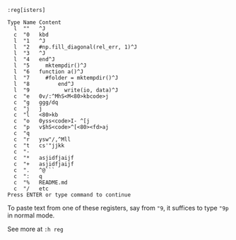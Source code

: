 ```vim
:reg[isters]
```

```
Type Name Content
  l  ""   ^J
  c  "0   kbd
  l  "1   ^J
  l  "2   #np.fill_diagonal(rel_err, 1)^J
  l  "3   ^J
  l  "4   end^J
  l  "5     mktempdir()^J
  l  "6   function a()^J
  l  "7     #folder = mktempdir()^J
  l  "8         end^J
  l  "9           write(io, data)^J
  c  "e   0v/:^MhS<M<80>kbcode>j
  c  "g   ggg/dq
  c  "j   j
  c  "l   <80>kb
  c  "o   0yss<code>I- ^[j
  c  "p   v$hS<code>^[<80><fd>aj
  c  "q
  c  "r   ysw"/,^Mll
  c  "t   cs'"jjkk
  c  "-
  c  "*   asjidfjaijf
  c  "+   asjidfjaijf
  c  ".   ^@```
  c  ":   q
  c  "%   README.md
  c  "/   etc
Press ENTER or type command to continue
```

To paste text from one of these registers, say from `"9`, it
suffices to type `"9p` in normal mode.

See more at `:h reg`
